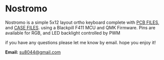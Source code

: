# Nostromo

Nostromo is a simple 5x12 layout ortho keyboard complete with
[PCB FILES](https://github.com/su8044/qmk_firmware/tree/master/keyboards/nostromo/PCB_5x12),
and
[CASE FILES](https://github.com/su8044/qmk_firmware/tree/master/keyboards/nostromo/DWG).
using a Blackpill F411 MCU and QMK Firmware. Pins are available for RGB, and LED backlight controlled by PWM

if you have any questions please let me know by email. hope you enjoy it!

**Email:** su8044@gmail.com

